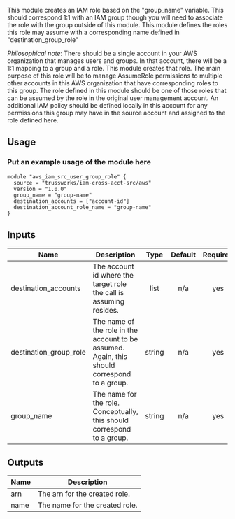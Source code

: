 This module creates an IAM role based on the "group_name" variable. This should correspond 1:1 with an IAM group though you will need to associate the role with the group outside of this module. This module defines the roles this role may assume with a corresponding name defined in "destination_group_role"

_Philosophical note_: There should be a single account in your AWS organization that manages users and groups. In that account, there will be a 1:1 mapping to a group and a role. This module creates that role. The main purpose of this role will be to manage AssumeRole permissions to multiple other accounts in this AWS organization that have corresponding roles to this group.
The role defined in this module should be one of those roles that can be assumed by the role in the original user management account.
An additional IAM policy should be defined locally in this account for any permissions this group may have in the source account and assigned to the role defined here.

## Usage

### Put an example usage of the module here

```hcl
module "aws_iam_src_user_group_role" {
  source = "trussworks/iam-cross-acct-src/aws"
  version = "1.0.0"
  group_name = "group-name"
  destination_accounts = ["account-id"]
  destination_account_role_name = "group-name"
}
```

<!-- BEGINNING OF PRE-COMMIT-TERRAFORM DOCS HOOK -->
## Inputs

| Name | Description | Type | Default | Required |
|------|-------------|:----:|:-----:|:-----:|
| destination\_accounts | The account id where the target role the call is assuming resides. | list | n/a | yes |
| destination\_group\_role | The name of the role in the account to be assumed. Again, this should correspond to a group. | string | n/a | yes |
| group\_name | The name for the role. Conceptually, this should correspond to a group. | string | n/a | yes |

## Outputs

| Name | Description |
|------|-------------|
| arn | The arn for the created role. |
| name | The name for the created role. |

<!-- END OF PRE-COMMIT-TERRAFORM DOCS HOOK -->
